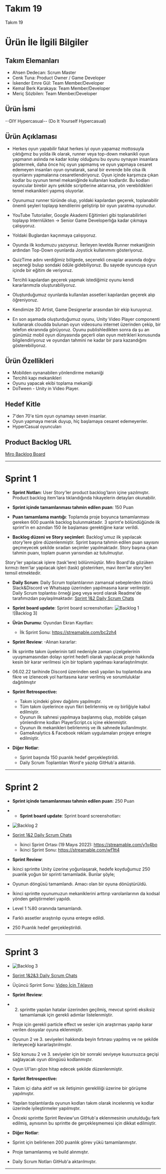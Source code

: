 # **Takım 19**

Takım 19

# Ürün İle İlgili Bilgiler

## Takım Elemanları

- Ahsen Dedecan: Scrum Master
- Cenk Tuna: Product Owner / Game Developer
- İskender Emre Gül: Team Member/Developer
- Kemal Berk Karakaya: Team Member/Developer
- Meriç Sözbilen: Team Member/Developer

## Ürün İsmi

--DIY Hypercasual--
(Do It Yourself Hypercasual)

## Ürün Açıklaması
- Herkes oyun yapabilir fakat herkes iyi oyun yapamaz mottosuyla çıktığımız bu yolda ilk olarak, runner veya top-down mekanikli oyun yapmanın aslında ne kadar kolay olduğunu bu oyunu oynayan insanlara göstermek, daha önce hiç oyun yapmamış ve oyun yapmaya cesaret edemeyen insanları oyun oynatarak, sanal bir evrende bile olsa ilk oyunlarını yapmalarına cesaretlendiriyoruz. Oyun içinde karşımıza çıkan kodlar bu oyunun temel mekaniğinde kullanılan kodlardır. Bu kodları oyuncular birebir aynı şekilde scriptlerine aktarırsa, yön verebildikleri temel mekanikleri yapmış oluyorlar.

- Oyunumuz runner türünde olup, yoldaki kapılardan geçerek, toplanabilir önemli şeyleri toplayıp kendilerini geliştirip bir oyun yaratma oyunudur.
- YouTube Tutorialler, Google Akademi Eğitimleri gibi toplanabilirleri toplayıp Internlükten -> Senior Game Developerlığa kadar çıkmaya çalışıyoruz.
- Yoldaki Buglardan kaçınmaya çalışıyoruz.
- Oyunda ilk kodumuzu yazıyoruz. İlerleyen levelda Runner mekaniğinin ardından Top-Down oyunlarda Joystick kullanımını gösteriyoruz.
- QuizTime adını verdiğimiz bölgede, seçenekli cevaplar arasında doğru seçeneği bulup sondaki ödüle gidebiliyoruz. Bu sayede oyuncuya oyun içinde bir eğitim de veriyoruz.
- Tercihli kapılardan geçerek yapmak istediğimiz oyunu kendi kararlarımızla oluşturabiliyoruz.
- Oluşturduğumuz oyunlarda kullanılan assetleri kapılardan geçerek alıp öğreniyoruz.
- Kendimize 3D Artist, Game Designerlar arasından bir ekip kuruyoruz.
- En son aşamada oluşturduğumuz oyunu, Unity Video Player componenti kullanarak cloudda bulunan oyun videosunu internet üzerinden çekip, bir telefon ekranında görüyoruz. Oyunu publishledikten sonra da şu an günümüz mobil oyun dünyasında geçerli olan oyun metrikleri konusunda bilgilendiriyoruz ve oyundan tahmini ne kadar bir para kazandığını gösterebiliyoruz.


## Ürün Özellikleri

- Mobilden oynanabilen yönlendirme mekaniği
- Tercihli kapı mekanikleri
- Oyunu yapacak ekibi toplama mekaniği
- DoTween - Unity in Video Player.

## Hedef Kitle

- 7'den 70'e tüm oyun oynamayı seven insanlar.
- Oyun yapmaya merak duyup, hiç başlamaya cesaret edemeyenler.
- HyperCasual oyuncuları

## Product Backlog URL

[Miro Backlog Board](https://miro.com/app/board/uXjVO2yJuP4=/)

---

# Sprint 1

- **Sprint Notları**: User Story'ler product backlog'ların içine yazılmıştır. Product backlog item'lara tıklandığında hikayelerin detayları okunabilir.

- **Sprint içinde tamamlanması tahmin edilen puan**: 150 Puan

- **Puan tamamlama mantığı**: Toplamda proje boyunca tamamlanması gereken 600 puanlık backlog bulunmaktadır. 3 sprint'e bölündüğünde ilk sprint'in en azından 150 ile başlaması gerektiğine karar verildi.

- **Backlog düzeni ve Story seçimleri**: Backlog'umuz ilk yapılacak story'lere göre düzenlenmiştir. Sprint başına tahmin edilen puan sayısını geçmeyecek şekilde sıradan seçimler yapılmaktadır. Story başına çıkan tahmin puanı, toplam puanın yarısından az tutulmuştur. 

Story'ler yapılacak işlere (task'lere) bölünmüştür. Miro Board'da gözüken kırmızı item'lar yapılacak işleri (task) gösterirken, mavi item'lar story'leri temsil etmektedir.

- **Daily Scrum**: Daily Scrum toplantılarının zamansal sebeplerden ötürü Slack&Discord ve Whatsapp üzerinden yapılmasına karar verilmiştir. Daily Scrum toplantısı örneği jpeg veya word olarak Readme'de tarafımızdan paylaşılmaktadır: [Sprint 1&2 Daily Scrum Chats](https://github.com/lasgow/19/blob/main/daily-scrums-documents/Takim19-DailyScrumMeetingNotesSprint1.docx?raw=true)

- **Sprint board update**: Sprint board screenshotları: 
![Backlog 1](https://github.com/lasgow/19/blob/main/urun-gorselleri/miro-table-1st.png)  
![Backlog 3]

- **Ürün Durumu**: Oyundan Ekran Kayıtları:
  - İlk Sprint Sonu: https://streamable.com/bc2zh4

- **Sprint Review**: 
-Alınan kararlar: 
- İlk sprintte takım üyelerinin tatil nedeniyle zaman çizelgelerinin uyuşmamasından dolayı sprint hedefi olarak yapılacak proje hakkında kesin bir karar verilmesi için bir toplantı yapılması kararlaştırılmıştır.
- 06.02.22 tarihinde Discord üzerinden sesli yapılan bu toplantıda ana fikre ve izlenecek yol haritasına karar verilmiş ve sorumluluklar dağıtılmıştır
- **Sprint Retrospective:**
  - Takım içindeki görev dağılımı yapılmıştır.
  - Tüm takım üyelerince oyun fikri belirlenmiş ve oy birliğiyle kabul edilmiştir.
  - Oyunun ilk sahnesi yapılmaya başlanmış olup, mobilde çalışan yönlendirme kodları PlayerScript.cs içine eklenmiştir.
  - Oyunun ilk mekanikleri belirlenmiş ve ilk sahnede kullanılmıştır.
  - GameAnalytics & Facebook reklam uygulamaları projeye entegre edilmiştir.

- **Diğer Notlar**:
  - Sprint başında 150 puanlık hedef gerçekleştirildi.
  - Daily Scrum Toplantıları Word'e yazılıp GitHub'a aktarıldı.
---

# Sprint 2
- **Sprint içinde tamamlanması tahmin edilen puan**: 250 Puan
- - **Sprint board update**: Sprint board screenshotları: 
- ![Backlog 2](https://github.com/lasgow/19/blob/main/urun-gorselleri/miro-table-2nd.png)
- [Sprint 1&2 Daily Scrum Chats](https://github.com/lasgow/19/blob/main/daily-scrums-documents/Takim19-DailyScrumMeetingNotes.docx?raw=true)

  - İkinci Sprint Ortası (19 Mayıs 2022): https://streamable.com/y1v4bo
  - İkinci Sprint Sonu: https://streamable.com/wf1tt4

- **Sprint Review**: 
- İkinci sprintte Unity üzerine yoğunlaşarak, hedefe koyduğumuz 250 puanlık yoğun bir sprinti tamamladık. Bunlar şöyle;
- Oyunun döngüsü tamamlandı. Amacı olan bir oyuna dönüştürüldü.
- İkinci sprintte oyunumuzun mekaniklerini arttırıp varolanlarının da kodsal yönden geliştirmeleri yapıldı.
- Level 1 %80 oranında tamamlandı.
- Farklı assetler araştırılıp oyuna entegre edildi.
- 250 Puanlık hedef gerçekleştirildi.
---

# Sprint 3
- ![Backlog 3](https://github.com/lasgow/19/blob/main/urun-gorselleri/miro-table-3rd.png)
- [Sprint 1&2&3 Daily Scrum Chats](https://github.com/lasgow/19/blob/main/daily-scrums-documents/Takim19-DailyScrumMeetingNotes.docx?raw=true)
-  Üçüncü Sprint Sonu: [Video İçin Tıklayın](https://drive.google.com/file/d/1ENp4mepnbnZJ1o_5SK5BOTjahWTmZ-W9/view)


- **Sprint Review**: 
- 2. sprintte yapılan hatalar üzerinden geçilmiş, mevcut sprinti eksiksiz tamamlamak için gerekli adımlar listelenmiştir.
- Proje için gerekli particle effect ve sesler için araştırmas yapılıp karar verilen dosyalar oyuna eklenmiştir.
- Oyunun 2 ve 3. seviyeleri hakkında beyin fırtınası yapılmış ve ne şekilde ilerleyeceği kararlaştırılmıştır.
- Söz konusu 2 ve 3. seviyeler için bir sonraki seviyeye kusursuzca geçişi sağlayacak oyun döngüsü kodlanmıştır.
- Oyun UI'ları göze hitap edecek şekilde düzenlenmiştir.

- **Sprint Retrospective:**
- Takım içi daha aktif ve sık iletişimin gerekliliği üzerine bir görüşme yapılmıştır.
- Yapılan toplantılarda oyunun kodları takım olarak incelenmiş ve kodlar üzerinde iyileştirmeler yapılmıştır.
- Önceki sprintte Sprint Review'un GitHub'a eklenmesinin unutulduğu fark edilmiş, aynısının bu sprintte de gerçekleşmemesi için dikkat edilmiştir.

- **Diğer Notlar**:
- Sprint için belirlenen 200 puanlık görev yükü tamamlanmıştır.
- Proje tamamlanmış ve build alınmıştır.
- Daily Scrum Notları GitHub'a aktarılmıştır.
---
